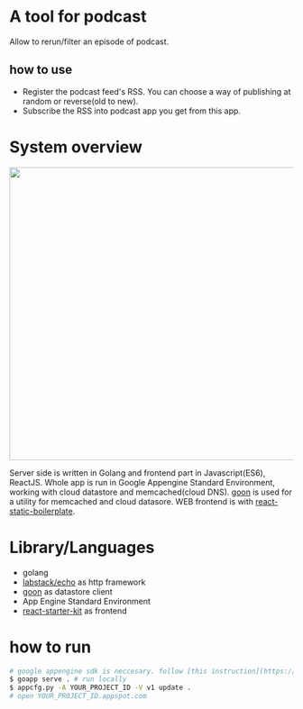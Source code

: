 
A tool for podcast
====

Allow to rerun/filter an episode of podcast.

## how to use

* Register the podcast feed's RSS. You can choose a way of publishing at random or reverse(old to new).
* Subscribe the RSS into podcast app you get from this app.

System overview
===
<img src="https://i.gyazo.com/55f3295e619ef684ca45f982ddd81734.png" width=520px />

Server side is written in Golang and frontend part in Javascript(ES6), ReactJS.
Whole app is run in Google Appengine Standard Environment, working with cloud datastore and memcached(cloud DNS).
[goon](https://github.com/mjibson/goon) is used for a utility for memcached and cloud datasore. WEB frontend is with [react-static-boilerplate](https://github.com/kriasoft/react-static-boilerplate).

Library/Languages
===
* golang
* [labstack/echo](https://echo.labstack.com/) as http framework
* [goon](https://github.com/mjibson/goon) as datastore client
* App Engine Standard Environment
* [react-starter-kit](https://github.com/kriasoft/react-starter-kit) as frontend

how to run
===

```bash
# google appengine sdk is neccesary. follow [this instruction](https://cloud.google.com/appengine/docs/standard/go/download_
$ goapp serve . # run locally
$ appcfg.py -A YOUR_PROJECT_ID -V v1 update .
# open YOUR_PROJECT_ID.appspot.com
```
